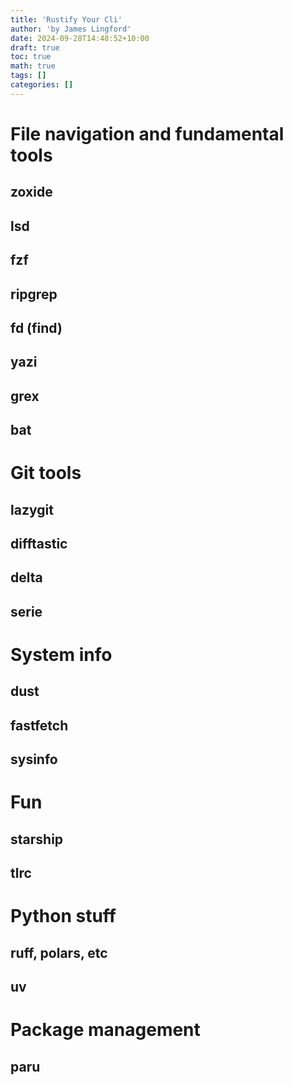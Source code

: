 ```yaml
---
title: 'Rustify Your Cli'
author: 'by James Lingford'
date: 2024-09-28T14:48:52+10:00
draft: true
toc: true
math: true
tags: []
categories: []
---
```


# File navigation and fundamental tools

## zoxide

## lsd

## fzf

## ripgrep

## fd (find)

## yazi

## grex

## bat

# Git tools

## lazygit

## difftastic

## delta

## serie

# System info

## dust

## fastfetch

## sysinfo

# Fun

## starship

## tlrc

# Python stuff

## ruff, polars, etc

## uv

# Package management

## paru
